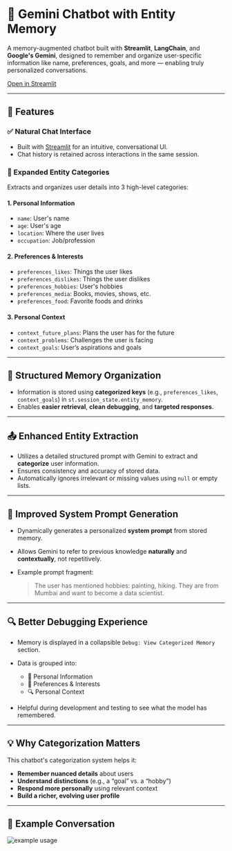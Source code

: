 
# 🧠 Gemini Chatbot with Entity Memory

A memory-augmented chatbot built with **Streamlit**, **LangChain**, and **Google's Gemini**, designed to remember and organize user-specific information like name, preferences, goals, and more — enabling truly personalized conversations.

[Open in Streamlit](https://context-bot.streamlit.app/)

---

## 🚀 Features

### ✅ Natural Chat Interface

* Built with [Streamlit](https://streamlit.io/) for an intuitive, conversational UI.
* Chat history is retained across interactions in the same session.

### 🧬 Expanded Entity Categories

Extracts and organizes user details into 3 high-level categories:

#### 1. Personal Information

* `name`: User's name
* `age`: User's age
* `location`: Where the user lives
* `occupation`: Job/profession

#### 2. Preferences & Interests

* `preferences_likes`: Things the user likes
* `preferences_dislikes`: Things the user dislikes
* `preferences_hobbies`: User's hobbies
* `preferences_media`: Books, movies, shows, etc.
* `preferences_food`: Favorite foods and drinks

#### 3. Personal Context

* `context_future_plans`: Plans the user has for the future
* `context_problems`: Challenges the user is facing
* `context_goals`: User’s aspirations and goals

---

## 🧠 Structured Memory Organization

* Information is stored using **categorized keys** (e.g., `preferences_likes`, `context_goals`) in `st.session_state.entity_memory`.
* Enables **easier retrieval**, **clean debugging**, and **targeted responses**.

---

## 📤 Enhanced Entity Extraction

* Utilizes a detailed structured prompt with Gemini to extract and **categorize** user information.
* Ensures consistency and accuracy of stored data.
* Automatically ignores irrelevant or missing values using `null` or empty lists.

---

## 🧾 Improved System Prompt Generation

* Dynamically generates a personalized **system prompt** from stored memory.
* Allows Gemini to refer to previous knowledge **naturally** and **contextually**, not repetitively.
* Example prompt fragment:

  > The user has mentioned hobbies: painting, hiking. They are from Mumbai and want to become a data scientist.

---

## 🔍 Better Debugging Experience

* Memory is displayed in a collapsible `Debug: View Categorized Memory` section.
* Data is grouped into:

  * 📝 Personal Information
  * 💙 Preferences & Interests
  * 🔍 Personal Context
* Helpful during development and testing to see what the model has remembered.

---

## 💡 Why Categorization Matters

This chatbot's categorization system helps it:

* **Remember nuanced details** about users
* **Understand distinctions** (e.g., a “goal” vs. a “hobby”)
* **Respond more personally** using relevant context
* **Build a richer, evolving user profile**

---


## 🧪 Example Conversation

![example usage](/context_management/demo.gif)


